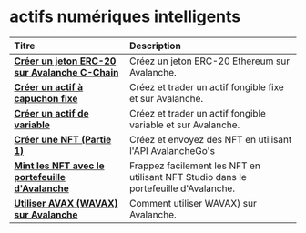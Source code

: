 # actifs numériques intelligents

| Titre | Description |
| :--- | :--- |
| [**Créer un jeton ERC-20 sur Avalanche C-Chain**](create-erc-20-token-on-avalanche-c-chain.md) | Créez un jeton ERC-20 Ethereum sur Avalanche. |
| [**Créer un actif à capuchon fixe**](create-a-fix-cap-asset.md) | Créez et trader un actif fongible fixe et sur Avalanche. |
| [**Créer un actif de variable**](creating-a-variable-cap-asset.md) | Créez et trader un actif fongible variable et sur Avalanche. |
| [**Créer une NFT \(Partie 1\)**](creating-a-nft-part-1.md) | Créez et envoyez des NFT en utilisant l'API AvalancheGo's |
| [**Mint les NFT avec le portefeuille d'Avalanche**](wallet-nft-studio.md) | Frappez facilement les NFT en utilisant NFT Studio dans le portefeuille d'Avalanche. |
| [**Utiliser AVAX \(WAVAX\) sur Avalanche**](how-to-use-wavax-on-avalanche.md) | Comment utiliser WAVAX\) sur Avalanche. |

